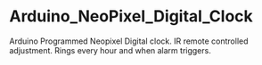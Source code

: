 # Arduino_NeoPixel_Digital_Clock
Arduino Programmed Neopixel Digital clock. IR remote controlled adjustment. Rings every hour and when alarm triggers. 
